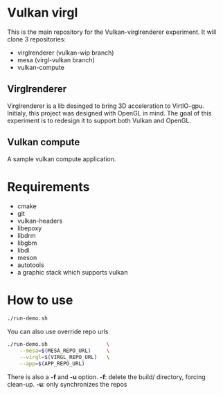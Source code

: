 # Vulkan virgl


This is the main repository for the Vulkan-virglrenderer experiment.
It will clone 3 repositories:

- virglrenderer (vulkan-wip branch)
- mesa (virgl-vulkan branch)
- vulkan-compute

## Virglrenderer

Virglrenderer is a lib desinged to bring 3D acceleration to VirtIO-gpu.
Initialy, this project was designed with OpenGL in mind.
The goal of this experiment is to redesign it to support both Vulkan and OpenGL.

## Vulkan compute

A sample vulkan compute application.


# Requirements

- cmake
- git
- vulkan-headers
- libepoxy
- libdrm
- libgbm
- libdl
- meson
- autotools
- a graphic stack which supports vulkan

# How to use

```bash
./run-demo.sh
```

You can also use override repo urls

```bash
./run-demo.sh                   \
    --mesa=$(MESA_REPO_URL)     \
    --virgl=$(VIRGL_REPO_URL)   \
    --app=$(APP_REPO_URL)
```

There is also a **-f** and **-u** option.
**-f**: delete the build/ directory, forcing clean-up.
**-u**: only synchronizes the repos
